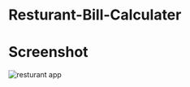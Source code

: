 # Resturant-Bill-Calculater
# Screenshot


![resturant app](https://user-images.githubusercontent.com/46546858/155824899-27b5f6fa-a888-42a9-a00a-ec3d5609cd8b.PNG)
